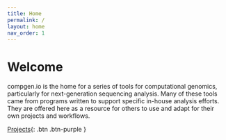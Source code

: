 ```yaml
---
title: Home
permalink: /
layout: home
nav_order: 1
---
```


# Welcome

compgen.io is the home for a series of tools for computational genomics, particularly for next-generation sequencing analysis. Many of these tools came from programs written to support specific in-house analysis efforts. They are offered here as a resource for others to use and adapt for their own projects and workflows.

[Projects](projects){: .btn .btn-purple }
